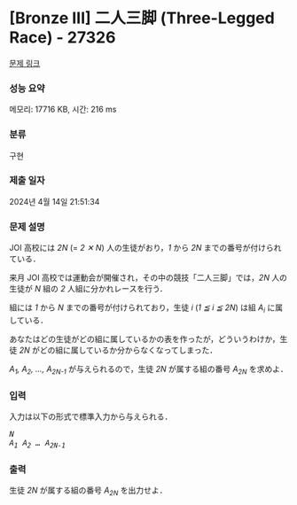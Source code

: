 # [Bronze III] 二人三脚 (Three-Legged Race) - 27326 

[문제 링크](https://www.acmicpc.net/problem/27326) 

### 성능 요약

메모리: 17716 KB, 시간: 216 ms

### 분류

구현

### 제출 일자

2024년 4월 14일 21:51:34

### 문제 설명

<p>JOI 高校には <var>2N</var> (= <var>2 ✕ N</var>) 人の生徒がおり，<var>1</var> から <var>2N</var> までの番号が付けられている．</p>

<p>来月 JOI 高校では運動会が開催され，その中の競技「二人三脚」では，<var>2N</var> 人の生徒が <var>N</var> 組の <var>2</var> 人組に分かれレースを行う．</p>

<p>組には <var>1</var> から <var>N</var> までの番号が付けられており，生徒 <var>i</var> (<var>1 ≦ i ≦ 2N</var>) は組 <var>A<sub>i</sub></var> に属している．</p>

<p>あなたはどの生徒がどの組に属しているかの表を作ったが，どういうわけか，生徒 <var>2N</var> がどの組に属しているか分からなくなってしまった．</p>

<p><var>A<sub>1</sub>, A<sub>2</sub>, …, A<sub>2N-1</sub></var> が与えられるので，生徒 <var>2N</var> が属する組の番号 <var>A<sub>2N</sub></var> を求めよ．</p>

### 입력 

 <p>入力は以下の形式で標準入力から与えられる．</p>

<pre><var>N</var>
<var>A<sub>1</sub></var> <var>A<sub>2</sub></var> <var>…</var> <var>A<sub>2N-1</sub></var></pre>

### 출력 

 <p>生徒 <var>2N</var> が属する組の番号 <var>A<sub>2N</sub></var> を出力せよ．</p>

